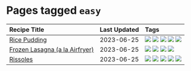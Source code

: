 # Pages tagged `easy`

|Recipe Title|Last Updated|Tags
|:---|:---|:---|
|[Rice Pudding](../recipes/ricepudding.md)|2023-06-25|[![](https://img.shields.io/badge/tag-dairy-1d5152)](../tags/dairy.md) [![](https://img.shields.io/badge/tag-dessert-f05668)](../tags/dessert.md) [![](https://img.shields.io/badge/tag-easy-6685b7)](../tags/easy.md) [![](https://img.shields.io/badge/tag-rice-af803c)](../tags/rice.md) [![](https://img.shields.io/badge/tag-rice_cooker-427cd)](../tags/rice_cooker.md)|
|[Frozen Lasagna (a la Airfryer)](../recipes/lasagnaairfryer.md)|2023-06-25|[![](https://img.shields.io/badge/tag-Italian-13fda6)](../tags/Italian.md) [![](https://img.shields.io/badge/tag-airfryer-9fef19)](../tags/airfryer.md) [![](https://img.shields.io/badge/tag-easy-6685b7)](../tags/easy.md) [![](https://img.shields.io/badge/tag-reheating-d4602a)](../tags/reheating.md)|
|[Rissoles](../recipes/rissoles.md)|2023-06-25|[![](https://img.shields.io/badge/tag-Aussie-12b63)](../tags/Aussie.md) [![](https://img.shields.io/badge/tag-beef-1433c8)](../tags/beef.md) [![](https://img.shields.io/badge/tag-easy-6685b7)](../tags/easy.md) [![](https://img.shields.io/badge/tag-family-237124)](../tags/family.md) [![](https://img.shields.io/badge/tag-fried-9ab3df)](../tags/fried.md)|